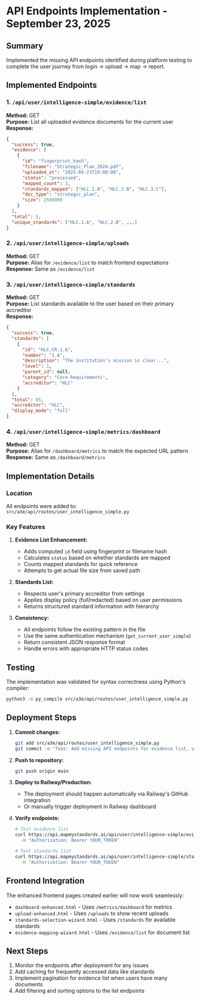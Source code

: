 # API Endpoints Implementation - September 23, 2025

## Summary
Implemented the missing API endpoints identified during platform testing to complete the user journey from login → upload → map → report.

## Implemented Endpoints

### 1. `/api/user/intelligence-simple/evidence/list`
**Method:** GET  
**Purpose:** List all uploaded evidence documents for the current user  
**Response:**
```json
{
  "success": true,
  "evidence": [
    {
      "id": "fingerprint_hash",
      "filename": "Strategic_Plan_2024.pdf",
      "uploaded_at": "2025-09-23T10:00:00",
      "status": "processed",
      "mapped_count": 3,
      "standards_mapped": ["HLC.1.A", "HLC.2.B", "HLC.3.C"],
      "doc_type": "strategic_plan",
      "size": 2500000
    }
  ],
  "total": 5,
  "unique_standards": ["HLC.1.A", "HLC.2.B", ...]
}
```

### 2. `/api/user/intelligence-simple/uploads`
**Method:** GET  
**Purpose:** Alias for `/evidence/list` to match frontend expectations  
**Response:** Same as `/evidence/list`

### 3. `/api/user/intelligence-simple/standards`
**Method:** GET  
**Purpose:** List standards available to the user based on their primary accreditor  
**Response:**
```json
{
  "success": true,
  "standards": [
    {
      "id": "HLC.CR.1.A",
      "number": "1.A",
      "description": "The institution's mission is clear...",
      "level": 1,
      "parent_id": null,
      "category": "Core Requirements",
      "accreditor": "HLC"
    }
  ],
  "total": 85,
  "accreditor": "HLC",
  "display_mode": "full"
}
```

### 4. `/api/user/intelligence-simple/metrics/dashboard`
**Method:** GET  
**Purpose:** Alias for `/dashboard/metrics` to match the expected URL pattern  
**Response:** Same as `/dashboard/metrics`

## Implementation Details

### Location
All endpoints were added to: `src/a3e/api/routes/user_intelligence_simple.py`

### Key Features
1. **Evidence List Enhancement:**
   - Adds computed `id` field using fingerprint or filename hash
   - Calculates `status` based on whether standards are mapped
   - Counts mapped standards for quick reference
   - Attempts to get actual file size from saved path

2. **Standards List:**
   - Respects user's primary accreditor from settings
   - Applies display policy (full/redacted) based on user permissions
   - Returns structured standard information with hierarchy

3. **Consistency:**
   - All endpoints follow the existing pattern in the file
   - Use the same authentication mechanism (`get_current_user_simple`)
   - Return consistent JSON response format
   - Handle errors with appropriate HTTP status codes

## Testing
The implementation was validated for syntax correctness using Python's compiler:
```bash
python3 -m py_compile src/a3e/api/routes/user_intelligence_simple.py
```

## Deployment Steps
1. **Commit changes:**
   ```bash
   git add src/a3e/api/routes/user_intelligence_simple.py
   git commit -m "feat: Add missing API endpoints for evidence list, uploads, and standards"
   ```

2. **Push to repository:**
   ```bash
   git push origin main
   ```

3. **Deploy to Railway/Production:**
   - The deployment should happen automatically via Railway's GitHub integration
   - Or manually trigger deployment in Railway dashboard

4. **Verify endpoints:**
   ```bash
   # Test evidence list
   curl https://api.mapmystandards.ai/api/user/intelligence-simple/evidence/list \
     -H "Authorization: Bearer YOUR_TOKEN"

   # Test standards list
   curl https://api.mapmystandards.ai/api/user/intelligence-simple/standards \
     -H "Authorization: Bearer YOUR_TOKEN"
   ```

## Frontend Integration
The enhanced frontend pages created earlier will now work seamlessly:
- `dashboard-enhanced.html` - Uses `/metrics/dashboard` for metrics
- `upload-enhanced.html` - Uses `/uploads` to show recent uploads
- `standards-selection-wizard.html` - Uses `/standards` for available standards
- `evidence-mapping-wizard.html` - Uses `/evidence/list` for document list

## Next Steps
1. Monitor the endpoints after deployment for any issues
2. Add caching for frequently accessed data like standards
3. Implement pagination for evidence list when users have many documents
4. Add filtering and sorting options to the list endpoints